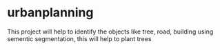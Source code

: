 # urbanplanning
This project will help to identify the objects like tree, road, building using sementic segmentation, this will help to plant trees

